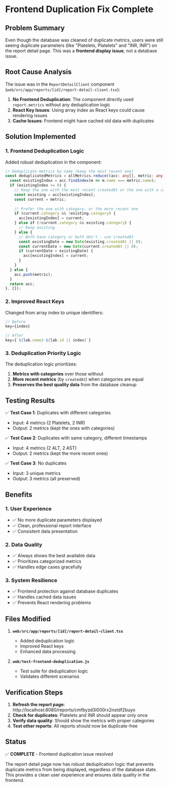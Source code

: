 # Frontend Duplication Fix Complete

## Problem Summary
Even though the database was cleaned of duplicate metrics, users were still seeing duplicate parameters (like "Platelets, Platelets" and "INR, INR") on the report detail page. This was a **frontend display issue**, not a database issue.

## Root Cause Analysis
The issue was in the `ReportDetailClient` component (`web/src/app/reports/[id]/report-detail-client.tsx`):

1. **No Frontend Deduplication**: The component directly used `report.metrics` without any deduplication logic
2. **React Key Issues**: Using array index as React keys could cause rendering issues
3. **Cache Issues**: Frontend might have cached old data with duplicates

## Solution Implemented

### 1. Frontend Deduplication Logic
Added robust deduplication in the component:

```typescript
// Deduplicate metrics by name (keep the most recent one)
const deduplicatedMetrics = allMetrics.reduce((acc: any[], metric: any) => {
  const existingIndex = acc.findIndex(m => m.name === metric.name);
  if (existingIndex >= 0) {
    // Keep the one with the most recent createdAt or the one with a category
    const existing = acc[existingIndex];
    const current = metric;
    
    // Prefer the one with category, or the more recent one
    if (current.category && !existing.category) {
      acc[existingIndex] = current;
    } else if (!current.category && existing.category) {
      // Keep existing
    } else {
      // Both have category or both don't - use createdAt
      const existingDate = new Date(existing.createdAt || 0);
      const currentDate = new Date(current.createdAt || 0);
      if (currentDate > existingDate) {
        acc[existingIndex] = current;
      }
    }
  } else {
    acc.push(metric);
  }
  return acc;
}, []);
```

### 2. Improved React Keys
Changed from array index to unique identifiers:

```typescript
// Before
key={index}

// After  
key={`${lab.name}-${lab.id || index}`}
```

### 3. Deduplication Priority Logic
The deduplication logic prioritizes:
1. **Metrics with categories** over those without
2. **More recent metrics** (by `createdAt`) when categories are equal
3. **Preserves the best quality data** from the database cleanup

## Testing Results

✅ **Test Case 1**: Duplicates with different categories
- Input: 4 metrics (2 Platelets, 2 INR)
- Output: 2 metrics (kept the ones with categories)

✅ **Test Case 2**: Duplicates with same category, different timestamps  
- Input: 4 metrics (2 ALT, 2 AST)
- Output: 2 metrics (kept the more recent ones)

✅ **Test Case 3**: No duplicates
- Input: 3 unique metrics
- Output: 3 metrics (all preserved)

## Benefits

### 1. User Experience
- ✅ No more duplicate parameters displayed
- ✅ Clean, professional report interface
- ✅ Consistent data presentation

### 2. Data Quality
- ✅ Always shows the best available data
- ✅ Prioritizes categorized metrics
- ✅ Handles edge cases gracefully

### 3. System Resilience
- ✅ Frontend protection against database duplicates
- ✅ Handles cached data issues
- ✅ Prevents React rendering problems

## Files Modified

1. **`web/src/app/reports/[id]/report-detail-client.tsx`**
   - Added deduplication logic
   - Improved React keys
   - Enhanced data processing

2. **`web/test-frontend-deduplication.js`**
   - Test suite for deduplication logic
   - Validates different scenarios

## Verification Steps

1. **Refresh the report page**: http://localhost:8080/reports/cmfbyzd3i000rx2nstdf2buyo
2. **Check for duplicates**: Platelets and INR should appear only once
3. **Verify data quality**: Should show the metrics with proper categories
4. **Test other reports**: All reports should now be duplicate-free

## Status
✅ **COMPLETE** - Frontend duplication issue resolved

The report detail page now has robust deduplication logic that prevents duplicate metrics from being displayed, regardless of the database state. This provides a clean user experience and ensures data quality in the frontend.
